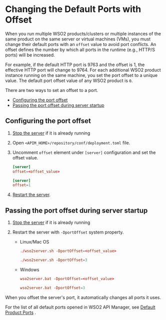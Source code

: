 # Changing the Default Ports with Offset

When you run multiple WSO2 products/clusters or multiple instances of the same product on the same server or virtual machines (VMs), you must change their default ports with an `offset` value to avoid port conflicts. An offset defines the number by which all ports in the runtime (e.g., HTTP/S ports) will be increased. 

For example, if the default HTTP port is 9763 and the offset is 1, the effective HTTP port will change to 9764. For each additional WSO2 product instance running on the same machine, you set the port offset to a unique value. The default port offset value of any WSO2 product is `0`.

There are two ways to set an offset to a port.

-   [Configuring the port offset](#configuring-the-port-offset)
-   [Passing the port offset during server startup](#passing-the-port-offset-during-server-startup)

## Configuring the port offset

1. [Stop the server]({{base_path}}/InstallAndSetup/InstallationGuide/running-the-product/#stopping-the-server) if it is already running

2.  Open `<APIM_HOME>/repository/conf/deployment.toml` file.

3.  Uncomment `offset` element under `[server]` configuration and set the offset value.


    ```toml tab="Format"
    [server]
    offset=<offset_value>
    ```
   
    ```toml  tab="Example"
    [server]
    offset=1
    ```

4. [Restart the server]({{base_path}}/InstallAndSetup/InstallationGuide/running-the-product/).

## Passing the port offset during server startup

1.  [Stop the server]({{base_path}}/InstallAndSetup/InstallationGuide/running-the-product/#stopping-the-server) if it is already running

2.  Restart the server with `-DportOffset` system property.

    - Linux/Mac OS
    
        ```toml tab="Format"
        ./wso2server.sh -DportOffset=<offset_value>
        ```
        
        ```toml tab="Example"
        ./wso2server.sh -DportOffset=3
        ```
        
    - Windows
    
        ```toml tab="Format"
        wso2server.bat -DportOffset=<offset_value>
        ```
        
        ```toml tab="Example"
        wso2server.bat -DportOffset=3
        ```

When you offset the server's port, it automatically changes all ports it uses. 

For the list of all default ports opened in WSO2 API Manager, see [Default Product Ports]({{base_path}}/Administer/ProductConfigurations/default-product-ports/) .

